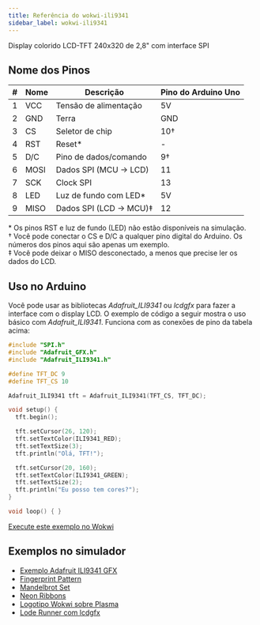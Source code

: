 ```yaml
---
title: Referência do wokwi-ili9341
sidebar_label: wokwi-ili9341
---
```


Display colorido LCD-TFT 240x320 de 2,8" com interface SPI

<wokwi-ili9341 />

## Nome dos Pinos

| #   | Nome | Descrição              | Pino do Arduino Uno |
| --- | ---- | ---------------------- | ------------------- |
| 1   | VCC  | Tensão de alimentação  | 5V                  |
| 2   | GND  | Terra                  | GND                 |
| 3   | CS   | Seletor de chip        | 10†                 |
| 4   | RST  | Reset\*                | -                   |
| 5   | D/C  | Pino de dados/comando  | 9†                  |
| 6   | MOSI | Dados SPI (MCU → LCD)  | 11                  |
| 7   | SCK  | Clock SPI              | 13                  |
| 8   | LED  | Luz de fundo com LED\* | 5V                  |
| 9   | MISO | Dados SPI (LCD → MCU)‡ | 12                  |

\* Os pinos RST e luz de fundo (LED) não estão disponíveis na simulação.  
† Você pode conectar o CS e D/C a qualquer pino digital do Arduino. Os números dos pinos aqui são apenas um exemplo.  
‡ Você pode deixar o MISO desconectado, a menos que precise ler os dados do LCD.

## Uso no Arduino

Você pode usar as bibliotecas _Adafruit_ILI9341_ ou _lcdgfx_ para fazer a interface com o display LCD. O exemplo de código a seguir mostra o uso básico com _Adafruit_ILI9341_. Funciona com as conexões de pino da tabela acima:

```cpp
#include "SPI.h"
#include "Adafruit_GFX.h"
#include "Adafruit_ILI9341.h"

#define TFT_DC 9
#define TFT_CS 10

Adafruit_ILI9341 tft = Adafruit_ILI9341(TFT_CS, TFT_DC);

void setup() {
  tft.begin();

  tft.setCursor(26, 120);
  tft.setTextColor(ILI9341_RED);
  tft.setTextSize(3);
  tft.println("Olá, TFT!");

  tft.setCursor(20, 160);
  tft.setTextColor(ILI9341_GREEN);
  tft.setTextSize(2);
  tft.println("Eu posso tem cores?");
}

void loop() { }
```

[Execute este exemplo no Wokwi](https://wokwi.com/arduino/projects/308024602434470466)

## Exemplos no simulador

- [Exemplo Adafruit ILI9341 GFX](https://wokwi.com/arduino/projects/307567201804616256)
- [Fingerprint Pattern](https://wokwi.com/arduino/projects/307567963154678338)
- [Mandelbrot Set](https://wokwi.com/arduino/projects/307567275170333248)
- [Neon Ribbons](https://wokwi.com/arduino/projects/307577144545903170)
- [Logotipo Wokwi sobre Plasma](https://wokwi.com/arduino/projects/307664460274729536)
- [Lode Runner com lcdgfx](https://wokwi.com/arduino/projects/308022099088245312)
